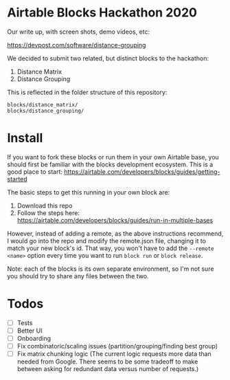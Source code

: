 # Airtable Blocks Hackathon 2020

Our write up, with screen shots, demo videos, etc: 

https://devpost.com/software/distance-grouping

We decided to submit two related, but distinct blocks to the hackathon:

1. Distance Matrix
2. Distance Grouping

This is reflected in the folder structure of this repository:

```
blocks/distance_matrix/
blocks/distance_grouping/
```

# Install

If you want to fork these blocks or run them in your own Airtable base, you should first be familiar with the blocks development ecosystem. 
This is a good place to start:
https://airtable.com/developers/blocks/guides/getting-started

The basic steps to get this running in your own block are:

1. Download this repo
2. Follow the steps here: https://airtable.com/developers/blocks/guides/run-in-multiple-bases

However, instead of adding a remote, as the above instructions recommend, 
I would go into the repo and modify the remote.json file, changing it to match your new block's id.
That way, you won't have to add the `--remote <name>` option every time you want to run
`block run` or `block release`. 

Note: each of the blocks is its own separate environment, so I'm not sure you should try to share any files between the two.


# Todos

- [ ] Tests
- [ ] Better UI
- [ ] Onboarding
- [ ] Fix combinatoric/scaling issues (partition/grouping/finding best group)
- [ ] Fix matrix chunking logic 
(The current logic requests more data than needed from Google. There seems to be some tradeoff to make between asking for redundant data versus number of requests.)
